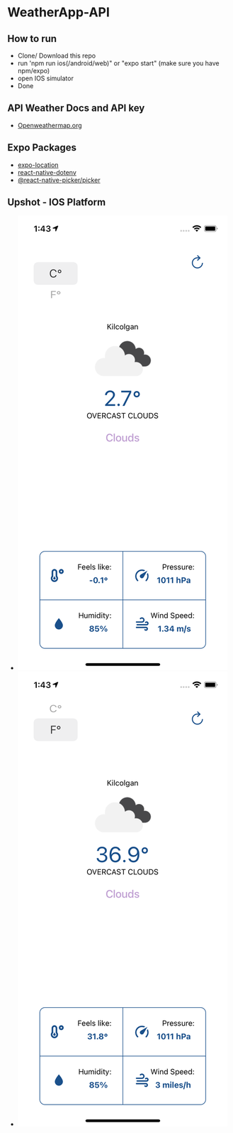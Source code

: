 # WeatherApp-API

## How to run
- Clone/ Download this repo
- run 'npm run ios(/android/web)" or "expo start" (make sure you have npm/expo)
- open IOS simulator
- Done

## API Weather Docs and API key
- [Openweathermap.org](https://openweathermap.org)

## Expo Packages
- [expo-location](https://docs.expo.io/versions/latest/sdk/location/)
- [react-native-dotenv](https://github.com/Liam1809/react-native-dotenv)
- [@react-native-picker/picker](https://docs.expo.io/versions/latest/sdk/picker/)

## Upshot - IOS Platform
- ![alt text](https://github.com/Liam1809/WeatherApp-API/blob/master/upShot/metric.png)
- ![alt text](https://github.com/Liam1809/WeatherApp-API/blob/master/upShot/imperial.png)